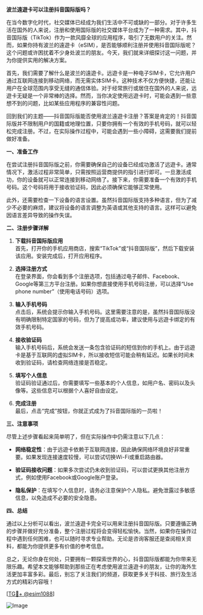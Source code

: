 **波兰遠遊卡可以注册抖音国际版吗？**

在当今数字化时代，社交媒体已经成为我们生活中不可或缺的一部分。对于许多生活在国外的人来说，注册和使用国际版的社交媒体平台成为了一种需求。其中，抖音国际版（TikTok）作为一款风靡全球的应用程序，吸引了无数用户的关注。然而，如果你持有波兰的遠遊卡（eSIM），是否能够顺利注册并使用抖音国际版呢？这个问题或许困扰着不少身处波兰的朋友。今天，我们就来详细探讨这一问题，并为你提供实用的解决方案。

首先，我们需要了解什么是波兰的遠遊卡。远遊卡是一种电子SIM卡，它允许用户通过互联网连接到移动网络，而无需实体SIM卡。这种技术不仅方便快捷，还能让用户在全球范围内享受无缝的通信体验。对于经常旅行或居住在国外的人来说，远遊卡无疑是一个非常棒的选择。然而，当你决定使用远遊卡时，可能会遇到一些意想不到的问题，比如某些应用程序的兼容性问题。

回到我们的主题——抖音国际版能否使用波兰遠遊卡注册？答案是肯定的！抖音国际版并不限制用户的国籍或地理位置，只要你拥有一个有效的手机号码，就可以轻松完成注册。不过，在实际操作过程中，可能会遇到一些小障碍，这需要我们提前做好准备。

**一、准备工作**

在尝试注册抖音国际版之前，你需要确保自己的设备已经成功激活了远遊卡。通常情况下，激活过程非常简单，只需按照运营商提供的指引进行即可。一旦激活成功，你的设备就可以正常连接到移动网络了。接下来，你需要准备一个有效的手机号码。这个号码将用于接收验证码，因此必须确保它能够正常使用。

此外，还需要检查一下设备的语言设置。虽然抖音国际版支持多种语言，但为了减少不必要的麻烦，建议将设备的语言调整为英语或其他支持的语言。这样可以避免因语言差异导致的操作失误。

**二、注册步骤详解**

1. **下载抖音国际版应用**  
   首先，打开你的手机应用商店，搜索“TikTok”或“抖音国际版”，然后下载安装该应用。安装完成后，打开应用程序。

2. **选择注册方式**  
   在登录界面，你会看到多个注册选项，包括通过电子邮件、Facebook、Google等第三方平台注册。如果你想直接使用手机号码注册，可以选择“Use phone number”（使用电话号码）选项。

3. **输入手机号码**  
   点击后，系统会提示你输入手机号码。这里需要注意的是，虽然抖音国际版没有明确限制特定国家的号码，但为了提高成功率，建议使用与远遊卡绑定的有效手机号码。

4. **接收验证码**  
   输入手机号码后，系统会发送一条包含验证码的短信到你的手机上。由于远遊卡是基于互联网的虚拟SIM卡，所以接收短信可能会稍有延迟。如果长时间未收到验证码，请检查网络连接是否稳定。

5. **填写个人信息**  
   验证码验证通过后，你需要填写一些基本的个人信息，如用户名、密码以及头像等。这些信息可以根据个人喜好自由设定。

6. **完成注册**  
   最后，点击“完成”按钮，你就正式成为了抖音国际版的一员啦！

**三、注意事项**

尽管上述步骤看起来简单明了，但在实际操作中仍需注意以下几点：

- **网络稳定性**：由于远遊卡依赖于互联网连接，因此确保网络环境良好非常重要。如果发现连接速度较慢，可以尝试切换Wi-Fi或重启路由器。
  
- **验证码接收问题**：如果多次尝试仍未收到验证码，可以尝试更换其他注册方式，例如使用Facebook或Google账户登录。

- **隐私保护**：在填写个人信息时，请务必注意保护个人隐私。避免泄露过多敏感信息，以免造成不必要的安全隐患。

**四、总结**

通过以上分析可以看出，波兰遠遊卡完全可以用来注册抖音国际版。只要遵循正确的步骤并做好充分准备，整个注册过程将会变得轻松愉快。当然，如果你在操作过程中遇到任何困难，也可以随时寻求专业帮助。无论是咨询客服还是查阅相关资料，都能为你提供更多有价值的参考信息。

总之，无论你身在何处，只要拥有一颗探索世界的心，抖音国际版都能为你带来无限乐趣。希望本文能够帮助到那些正在考虑使用波兰遠遊卡的朋友，让你的海外生活更加丰富多彩。最后，别忘了关注我们的频道，获取更多关于科技、旅行及生活方式的精彩内容哦！

[[TG💪+ @esim1088](https://t.me/s/esim1088)]  

![Image](https://i.postimg.cc/4NQfJmqS/Snipaste-2025-05-13-00-14-12.png)